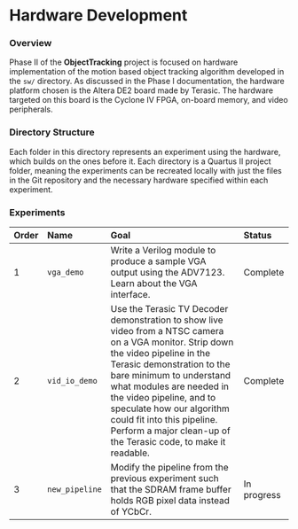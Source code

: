 # Hardware Development
### Overview
Phase II of the __ObjectTracking__ project is focused on hardware implementation of the motion based object tracking algorithm developed in the `sw/` directory. As discussed in the Phase I documentation, the hardware platform chosen is the Altera DE2 board made by Terasic. The hardware targeted on this board is the Cyclone IV FPGA, on-board memory, and video peripherals.
### Directory Structure
Each folder in this directory represents an experiment using the hardware, which builds on the ones before it. Each directory is a Quartus II project folder, meaning the experiments can be recreated locally with just the files in the Git repository and the necessary hardware specified within each experiment.
### Experiments
| Order |  Name |  Goal | Status |
|:-|:-|:-|:-|
| 1 | `vga_demo`    | Write a Verilog module to produce a sample VGA output using the ADV7123. Learn about the VGA interface. | Complete |
| 2 | `vid_io_demo` | Use the Terasic TV Decoder demonstration to show live video from a NTSC camera on a VGA monitor. Strip down the video pipeline in the Terasic demonstration to the bare minimum to understand what modules are needed in the video pipeline, and to speculate how our algorithm could fit into this pipeline. Perform a major clean-up of the Terasic code, to make it readable. | Complete |
| 3 | `new_pipeline`| Modify the pipeline from the previous experiment such that the SDRAM frame buffer holds RGB pixel data instead of YCbCr.| In progress |

